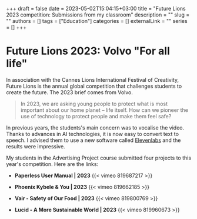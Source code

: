 +++ 
draft = false
date = 2023-05-02T15:04:15+03:00
title = "Future Lions 2023 competition: Submissions from my classroom"
description = ""
slug = ""
authors = []
tags = ["Education"]
categories = []
externalLink = ""
series = []
+++

# Future Lions 2023: Volvo "For all life"
In association with the Cannes Lions International Festival of Creativity, Future Lions is the annual global competition that challenges students to create the future. The 2023 brief comes from Volvo.

> In 2023, we are asking young people to protect what is most important about our home planet – life itself. How can we pioneer the use of technology to protect people and make them feel safe?

In previous years, the students's main concern was to vocalise the video. Thanks to advances in AI technologies, it is now easy to convert text to speech. I advised them to use a new software called [Elevenlabs](https://beta.elevenlabs.io) and the results were impressive.

My students in the Advertising Project course submitted four projects to this year's competition. Here are the links:

+ **Paperless User Manual | 2023**
{{< vimeo 819687217 >}}

+ **Phoenix Kybele & You | 2023**
{{< vimeo 819662185 >}}

+ **Vair - Safety of Our Food | 2023**
{{< vimeo 819800769 >}}

+ **Lucid - A More Sustainable World | 2023**
{{< vimeo 819960673 >}}